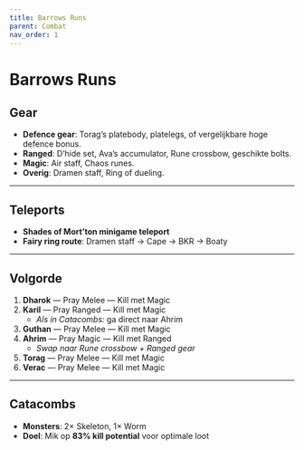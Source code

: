 ```yaml
---
title: Barrows Runs
parent: Combat
nav_order: 1
---
```


# Barrows Runs

## Gear

- **Defence gear**: Torag’s platebody, platelegs, of vergelijkbare hoge defence bonus.
- **Ranged**: D’hide set, Ava’s accumulator, Rune crossbow, geschikte bolts.
- **Magic**: Air staff, Chaos runes.
- **Overig**: Dramen staff, Ring of dueling.

---

## Teleports

- **Shades of Mort’ton minigame teleport**
- **Fairy ring route**: Dramen staff → Cape → BKR → Boaty

---

## Volgorde

1. **Dharok** — Pray Melee — Kill met Magic  
2. **Karil** — Pray Ranged — Kill met Magic  
   - *Als in Catacombs:* ga direct naar Ahrim  
3. **Guthan** — Pray Melee — Kill met Magic  
4. **Ahrim** — Pray Magic — Kill met Ranged  
   - *Swap naar Rune crossbow + Ranged gear*  
5. **Torag** — Pray Melee — Kill met Magic  
6. **Verac** — Pray Melee — Kill met Magic

---

## Catacombs

- **Monsters**: 2× Skeleton, 1× Worm  
- **Doel**: Mik op **83% kill potential** voor optimale loot
